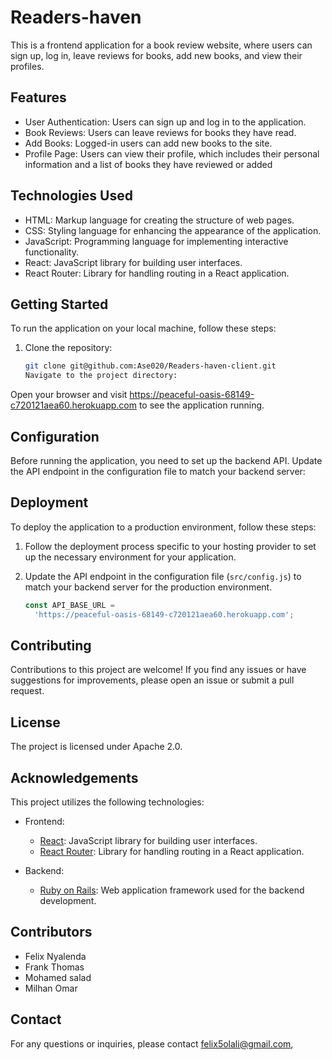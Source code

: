 # Readers-haven

This is a frontend application for a book review website, where users can sign up, log in, leave reviews for books, add new books, and view their profiles.

## Features

- User Authentication: Users can sign up and log in to the application.
- Book Reviews: Users can leave reviews for books they have read.
- Add Books: Logged-in users can add new books to the site.
- Profile Page: Users can view their profile, which includes their personal information and a list of books they have reviewed or added

## Technologies Used

- HTML: Markup language for creating the structure of web pages.
- CSS: Styling language for enhancing the appearance of the application.
- JavaScript: Programming language for implementing interactive functionality.
- React: JavaScript library for building user interfaces.
- React Router: Library for handling routing in a React application.

## Getting Started

To run the application on your local machine, follow these steps:

1. Clone the repository:

   ```bash
   git clone git@github.com:Ase020/Readers-haven-client.git
   Navigate to the project directory:
   ```

Open your browser and visit https://peaceful-oasis-68149-c720121aea60.herokuapp.com to see the application running.

## Configuration

Before running the application, you need to set up the backend API. Update the API endpoint in the configuration file to match your backend server:

## Deployment

To deploy the application to a production environment, follow these steps:

1. Follow the deployment process specific to your hosting provider to set up the necessary environment for your application.

2. Update the API endpoint in the configuration file (`src/config.js`) to match your backend server for the production environment.

   ```javascript
   const API_BASE_URL =
     'https://peaceful-oasis-68149-c720121aea60.herokuapp.com';
   ```

## Contributing

Contributions to this project are welcome! If you find any issues or have suggestions for improvements, please open an issue or submit a pull request.

## License

The project is licensed under Apache 2.0.

## Acknowledgements

This project utilizes the following technologies:

- Frontend:

  - [React](https://reactjs.org/): JavaScript library for building user interfaces.
  - [React Router](https://reactrouter.com/): Library for handling routing in a React application.

- Backend:

  - [Ruby on Rails](https://rubyonrails.org/): Web application framework used for the backend development.

## Contributors

- Felix Nyalenda
- Frank Thomas
- Mohamed salad
- Milhan Omar

## Contact

For any questions or inquiries, please contact felix5olali@gmail.com,
